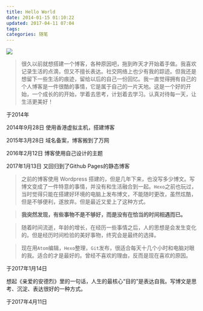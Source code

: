```yaml
---
title: Hello World
date: 2014-01-15 01:10:22
updated: 2017-04-11 07:04
tags:
categories: 随笔
---
```


![](https://wx1.sinaimg.cn/mw690/005Kc3C1ly1fehyat40f5j31400qo0ya.jpg)


>很久以前就想搭建一个博客，各种原因吧，拖到昨天才开始着手做。我喜欢记录生活的点滴，但又不擅长表达。社交网络上也少有我的踪迹。但我还是想留下一些生活的痕迹，留给以后的自己一份回忆。我一直觉得拥有自己的个人博客是一件很酷的事情，它是属于自己的一片天地。这是一个好的开始，一个成长的的开始，学着去思考，计划着去学习。认真对待每一天，让生活更美好！

于2014年

2014年9月28日 使用香港虚拟主机，搭建博客

2015年3月28日 域名备案，博客搬到了万网

2016年2月12日 博客使用自己设计的主题

2017年1月13日 又回归到了Github Pages的静态博客

>之前的博客使用 Wordpress 搭建的，但是几年下来，也没写多少博文。写博文变成了一件特意的事情，并没有和生活融合到一起。`Hexo`之前也玩过，当时觉得只能在搭建好环境的电脑上发布博文，不能随时更改，虽然炫酷，但是不够便利，遂放弃。但是最近又爱上了这种方式。

> **我突然发现，有些事物不是不够好，而是没有在恰当的时间相遇而已。**

> 随着时间流逝，年龄的增长，在经历一些事情之后，人的思想是会发生变化的。但是经历时间检验的美好事物，终究会是最终的选择。

>现在用`Atom`编辑，`Hexo`整理，`Git`发布，很适合每天十几个小时和电脑对眼的我。适合的才是最好的。曾经不喜欢的理由，反而是现在喜欢的原因。

于2017年1月14日

想起《亲爱的安德烈》里的一句话，人生的最核心“目的”是表达自我。写博文是思考、沉淀、表达很好的一种方式。

于2017年4月11日
